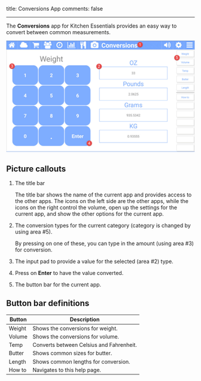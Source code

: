 title: Conversions App
comments: false

---

The **Conversions** app for Kitchen Essentials provides an easy way to convert between common measurements. 

![alt text](images/conversions.jpg)

## Picture callouts 

1. The title bar

    The title bar shows the name of the current app and provides access to the other apps. The icons on the left side are the other apps, while the icons on the right control the volume, open up the settings for the current app, and show the other options for the current app.
	
2. The conversion types for the current category (category is changed by using area #5).

    By pressing on one of these, you can type in the amount (using area #3) for conversion.

3. The input pad to provide a value for the selected (area #2) type.

4. Press on **Enter** to have the value converted.

5. The button bar for the current app.

## Button bar definitions

| Button | Description |
| --------- | ------------------------------- |
| Weight    | Shows the conversions for weight. |
| Volume    | Shows the conversions for volume. |
| Temp      | Converts between Celsius and Fahrenheit. |
| Butter    | Shows common sizes for butter. |
| Length    | Shows common lengths for conversion. |
| How to    | Navigates to this help page. |
